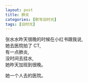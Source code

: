 ```yaml
---
layout: post
title: 肺炎
categories: [默写旧时光]
tags: [旧时光]
---
```

张水水昨天很晚的时候在小红书跟我说,     
她去医院拍了 CT,    
有一点肺炎,   
没时间去挂水,   
她昨天加班到很晚。


她一个人去的医院。
